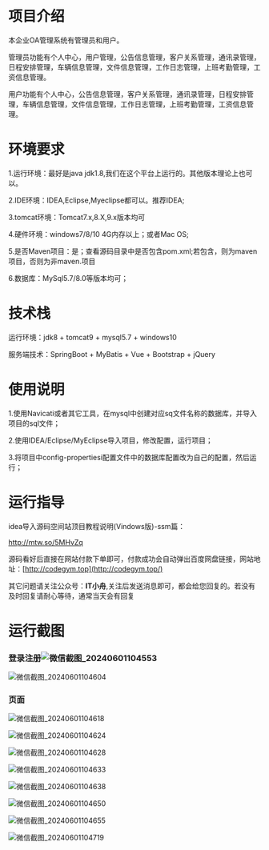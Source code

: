 # 项目介绍

本企业OA管理系统有管理员和用户。

管理员功能有个人中心，用户管理，公告信息管理，客户关系管理，通讯录管理，日程安排管理，车辆信息管理，文件信息管理，工作日志管理，上班考勤管理，工资信息管理。

用户功能有个人中心，公告信息管理，客户关系管理，通讯录管理，日程安排管理，车辆信息管理，文件信息管理，工作日志管理，上班考勤管理，工资信息管理。




# 环境要求



1.运行环境：最好是java jdk1.8,我们在这个平台上运行的。其他版本理论上也可以。 

2.IDE环境：IDEA,Eclipse,Myeclipse都可以。推荐IDEA; 

3.tomcat环境：Tomcat7.x,8.X,9.x版本均可 

4.硬件环境：windows7/8/10 4G内存以上；或者Mac OS; 

5.是否Maven项目：是；查看源码目录中是否包含pom.xml;若包含，则为maven项目，否则为非maven.项目 

6.数据库：MySql5.7/8.0等版本均可；





# 技术栈



运行环境：jdk8 + tomcat9 + mysql5.7 + windows10

服务端技术：SpringBoot + MyBatis + Vue + Bootstrap + jQuery





# 使用说明





1.使用Navicati或者其它工具，在mysql中创建对应sq文件名称的数据库，并导入项目的sql文件； 

2.使用IDEA/Eclipse/MyEclipse导入项目，修改配置，运行项目； 

3.将项目中config-propertiesi配置文件中的数据库配置改为自己的配置，然后运行；





# 运行指导

idea导入源码空间站顶目教程说明(Vindows版)-ssm篇：

http://mtw.so/5MHvZq 

源码看好后直接在网站付款下单即可，付款成功会自动弹出百度网盘链接，网站地址：[http://codegym.top](http://codegym.top/)

其它问题请关注公众号：**IT小舟**,关注后发送消息即可，都会给您回复的。若没有及时回复请耐心等待，通常当天会有回复



# 运行截图

### 登录注册![微信截图_20240601104553](https://gulimallcativen.oss-cn-shenzhen.aliyuncs.com/fdsfdddsddddghfgfffgdddfsshi/%E5%BE%AE%E4%BF%A1%E6%88%AA%E5%9B%BE_20240601104553.png)

![微信截图_20240601104604](https://gulimallcativen.oss-cn-shenzhen.aliyuncs.com/fdsfdddsddddghfgfffgdddfsshi/%E5%BE%AE%E4%BF%A1%E6%88%AA%E5%9B%BE_20240601104604.png)



### 页面

![微信截图_20240601104618](https://gulimallcativen.oss-cn-shenzhen.aliyuncs.com/fdsfdddsddddghfgfffgdddfsshi/%E5%BE%AE%E4%BF%A1%E6%88%AA%E5%9B%BE_20240601104618.png)

![微信截图_20240601104624](https://gulimallcativen.oss-cn-shenzhen.aliyuncs.com/fdsfdddsddddghfgfffgdddfsshi/%E5%BE%AE%E4%BF%A1%E6%88%AA%E5%9B%BE_20240601104624.png)

![微信截图_20240601104628](https://gulimallcativen.oss-cn-shenzhen.aliyuncs.com/fdsfdddsddddghfgfffgdddfsshi/%E5%BE%AE%E4%BF%A1%E6%88%AA%E5%9B%BE_20240601104628.png)

![微信截图_20240601104633](https://gulimallcativen.oss-cn-shenzhen.aliyuncs.com/fdsfdddsddddghfgfffgdddfsshi/%E5%BE%AE%E4%BF%A1%E6%88%AA%E5%9B%BE_20240601104633.png)

![微信截图_20240601104638](https://gulimallcativen.oss-cn-shenzhen.aliyuncs.com/fdsfdddsddddghfgfffgdddfsshi/%E5%BE%AE%E4%BF%A1%E6%88%AA%E5%9B%BE_20240601104638.png)

![微信截图_20240601104650](https://gulimallcativen.oss-cn-shenzhen.aliyuncs.com/fdsfdddsddddghfgfffgdddfsshi/%E5%BE%AE%E4%BF%A1%E6%88%AA%E5%9B%BE_20240601104650.png)

![微信截图_20240601104655](https://gulimallcativen.oss-cn-shenzhen.aliyuncs.com/fdsfdddsddddghfgfffgdddfsshi/%E5%BE%AE%E4%BF%A1%E6%88%AA%E5%9B%BE_20240601104655.png)

![微信截图_20240601104719](https://gulimallcativen.oss-cn-shenzhen.aliyuncs.com/fdsfdddsddddghfgfffgdddfsshi/%E5%BE%AE%E4%BF%A1%E6%88%AA%E5%9B%BE_20240601104719.png)
